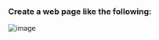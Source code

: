 ### Create a web page like the following:

![image](https://github.com/nsinorov/SoftUniMainPath/assets/45227327/f95f3293-9caf-4cf8-a557-cd8577b76405)

